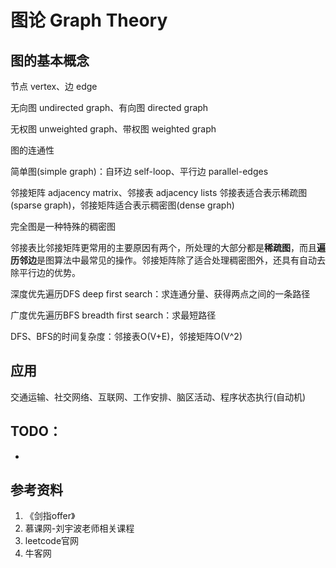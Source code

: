 # 图论 Graph Theory

## 图的基本概念

节点 vertex、边 edge

无向图 undirected graph、有向图 directed graph

无权图 unweighted graph、带权图 weighted graph

图的连通性

简单图(simple graph)：自环边 self-loop、平行边 parallel-edges

邻接矩阵 adjacency matrix、邻接表 adjacency lists
邻接表适合表示稀疏图(sparse graph)，邻接矩阵适合表示稠密图(dense graph)

完全图是一种特殊的稠密图

邻接表比邻接矩阵更常用的主要原因有两个，所处理的大部分都是**稀疏图**，而且**遍历邻边**是图算法中最常见的操作。邻接矩阵除了适合处理稠密图外，还具有自动去除平行边的优势。

深度优先遍历DFS deep first search：求连通分量、获得两点之间的一条路径

广度优先遍历BFS breadth first search：求最短路径

DFS、BFS的时间复杂度：邻接表O(V+E)，邻接矩阵O(V^2)
## 应用

交通运输、社交网络、互联网、工作安排、脑区活动、程序状态执行(自动机)

## TODO：

* 

## 参考资料

1. 《剑指offer》
2. 慕课网-刘宇波老师相关课程
3. leetcode官网
4. 牛客网